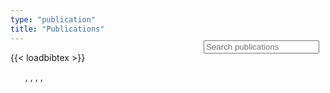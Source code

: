 ```yaml
---
type: "publication"
title: "Publications"
---
```


{{< loadbibtex >}}
<bibtex src="publications.bib"></bibtex>
<div style="margin-right: 10px; margin-top: -50px; float:right">
  <div class="input-group">
    <span class="input-group-addon"><i class="fa fa-search" style="padding-left: 5px;"></i></span>
    <input type="text" class="bibtex_search" id="searchbar" placeholder="Search publications">
  </div>
</div>
<div class="row">
  <div class="col-sm-12">
    <div id="bibtex_display" style="padding: 0 10px;"></div>
    <div class="bibtex_structure">
      <div class="group year" extra="DESC number">
        <div class="row">
          <div id="year-title" class="col-sm-12">
            <div class="title"></div>
          </div>
          <div class="col-sm-12">
            <div class="templates"></div>
          </div>
        </div>
      </div>
    </div>
    <div class="bibtex_template">
      <ul style="list-style-type:none">
        <li class="if author" style="font-weight: normal;">
          <b><span class="title"></span></b>,
          <span class="author"></span>,
          <span class="if booktitle">
            <span class="booktitle"></span>,
          </span>
          <span class="if journal">
            <span class="journal"></span>,
          </span>
          <span class="year"></span>
          <span class="if url" style="margin-left: 2px; font-size:16px">
            <a class="url" target="_blank">
              <i class="fas fa-link" style="color:black;"></i></a>
          </span>
          <span class="if url_paper" style="margin-left: 2px; font-size:16px">
            <a class="url_paper" target="_blank">
            <i class="fas fa-file-alt" style="color:black;"></i></a>
          </span>
          <span class="if url_code" style="margin-left: 2px; font-size:16px">
            <a class="url_code" target="_blank">
              <i class="fab fa-github" style="color:black;"></i></a>
          </span>
          <span class="if url_slides" style="margin-left: 2px; font-size:16px">
            <a class="url_slides" target="_blank">
              <i class="far fa-newspaper" style="color:black;"></i></a>
          </span>
          <span class="if abstract" style="margin-left: 2px;">
            <div class="morepage" >
              <span class="bibtexkey"></span>
              <span class="abstract noread"></span>
            </div>
          </span>
        </li>
      </ul>
    </div>
  </div>
</div>
